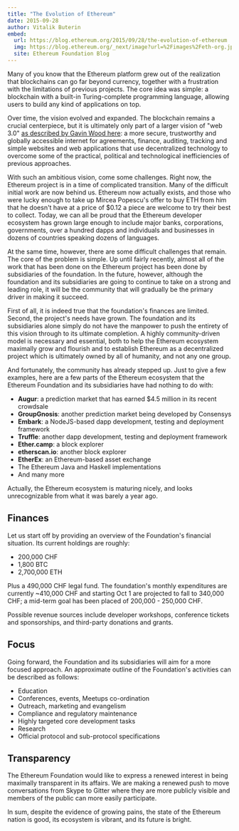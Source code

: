 ```yaml
---
title: "The Evolution of Ethereum"
date: 2015-09-28
author: Vitalik Buterin
embed:
  url: https://blog.ethereum.org/2015/09/28/the-evolution-of-ethereum
  img: https://blog.ethereum.org/_next/image?url=%2Fimages%2Feth-org.jpeg&w=1080&q=75
  site: Ethereum Foundation Blog
---
```


Many of you know that the Ethereum platform grew out of the realization that blockchains can go far beyond currency, together with a frustration with the limitations of previous projects. The core idea was simple: a blockchain with a built-in Turing-complete programming language, allowing users to build any kind of applications on top.

Over time, the vision evolved and expanded. The blockchain remains a crucial centerpiece, but it is ultimately only part of a larger vision of "web 3.0" [as described by Gavin Wood here](https://bitcoinmagazine.com/articles/web-3-0-chat-ethereums-gavin-wood-1398455401): a more secure, trustworthy and globally accessible internet for agreements, finance, auditing, tracking and simple websites and web applications that use decentralized technology to overcome some of the practical, political and technological inefficiencies of previous approaches.

With such an ambitious vision, come some challenges. Right now, the Ethereum project is in a time of complicated transition. Many of the difficult initial work are now behind us. Ethereum now actually exists, and those who were lucky enough to take up Mircea Popescu's offer to buy ETH from him that he doesn't have at a price of $0.12 a piece are welcome to try their best to collect. Today, we can all be proud that the Ethereum developer ecosystem has grown large enough to include major banks, corporations, governments, over a hundred dapps and individuals and businesses in dozens of countries speaking dozens of languages.

At the same time, however, there are some difficult challenges that remain. The core of the problem is simple. Up until fairly recently, almost all of the work that has been done on the Ethereum project has been done by subsidiaries of the foundation. In the future, however, although the foundation and its subsidiaries are going to continue to take on a strong and leading role, it will be the community that will gradually be the primary driver in making it succeed.

First of all, it is indeed true that the foundation's finances are limited. Second, the project's needs have grown. The foundation and its subsidiaries alone simply do not have the manpower to push the entirety of this vision through to its ultimate completion. A highly community-driven model is necessary and essential, both to help the Ethereum ecosystem maximally grow and flourish and to establish Ethereum as a decentralized project which is ultimately owned by all of humanity, and not any one group.

And fortunately, the community has already stepped up. Just to give a few examples, here are a few parts of the Ethereum ecosystem that the Ethereum Foundation and its subsidiaries have had nothing to do with:

*   **Augur**: a prediction market that has earned $4.5 million in its recent crowdsale
*   **GroupGnosis**: another prediction market being developed by Consensys
*   **Embark**: a NodeJS-based dapp development, testing and deployment framework
*   **Truffle**: another dapp development, testing and deployment framework
*   **Ether.camp**: a block explorer
*   **etherscan.io**: another block explorer
*   **EtherEx**: an Ethereum-based asset exchange
*   The Ethereum Java and Haskell implementations
*   And many more

Actually, the Ethereum ecosystem is maturing nicely, and looks unrecognizable from what it was barely a year ago.

## Finances

Let us start off by providing an overview of the Foundation's financial situation. Its current holdings are roughly:

*   200,000 CHF
*   1,800 BTC
*   2,700,000 ETH

Plus a 490,000 CHF legal fund. The foundation's monthly expenditures are currently ~410,000 CHF and starting Oct 1 are projected to fall to 340,000 CHF; a mid-term goal has been placed of 200,000 - 250,000 CHF.

Possible revenue sources include developer workshops, conference tickets and sponsorships, and third-party donations and grants.

## Focus

Going forward, the Foundation and its subsidiaries will aim for a more focused approach. An approximate outline of the Foundation's activities can be described as follows:

*   Education
*   Conferences, events, Meetups co-ordination
*   Outreach, marketing and evangelism
*   Compliance and regulatory maintenance
*   Highly targeted core development tasks
*   Research
*   Official protocol and sub-protocol specifications

## Transparency

The Ethereum Foundation would like to express a renewed interest in being maximally transparent in its affairs. We are making a renewed push to move conversations from Skype to Gitter where they are more publicly visible and members of the public can more easily participate.

In sum, despite the evidence of growing pains, the state of the Ethereum nation is good, its ecosystem is vibrant, and its future is bright.
